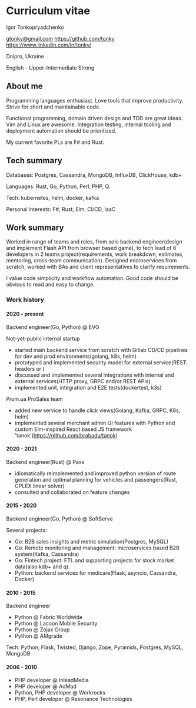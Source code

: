 # Curriculum vitae

Igor Tonkopryadchenko

gtonky@gmail.com
https://github.com/tonky
https://www.linkedin.com/in/tonky/

Dnipro, Ukraine

English - Upper-Intermediate Strong

## About me

Programming languages enthusiast. Love tools that improve productivity. Strive for short and maintainable code.

Functional programming, domain driven design and TDD are great ideas. Vim and Linux are awesome. Integration testing, internal tooling and deployment automation should be prioritized.

My current favorite PLs are F# and Rust.

## Tech summary

Databases: Postgres, Cassandra, MongoDB, InfluxDB, ClickHouse, kdb+

Languages: Rust, Go, Python, Perl, PHP, Q.

Tech: kubernetes, helm, docker, kafka

Personal interests: F#, Rust, Elm, CI/CD, IaaC

## Work summary

Worked in range of teams and roles, from solo backend engineer(design and implement Flash API from browser based game), to tech lead of 6 developers in 2 teams project(requirements, work breakdown, estimates, mentoring, cross-team communication). Designed microservices from scratch, worked with BAs and client representatives to clarify requirements.

I value code simplicity and workflow automation. Good code should be obvious to read and easy to change.

### Work history

#### 2020 - present

Backend engineer(Go, Python) @ EVO

Not-yet-public internal startup

* started main backend service from scratch with Gitlab CD/CD pipelines for dev and prod environments(golang, k8s, helm)
* prototyped and implemented security model for external service(REST: headers or )
* discussed and implemented several integrations with internal and external services(HTTP proxy, GRPC and/or REST APIs)
* implemented unit, integration and E2E tests(dockertest, k3s)

Prom.ua ProSales team

* added new service to handle click views(Golang, Kafka, GRPC, K8s, helm)
* implemented several merchant admin UI features with Python and custom Elm-inspired React based JS framework 'tanok'(https://github.com/brabadu/tanok)


#### 2020 - 2021

Backend engineer(Rust) @ Paxx

* idiomatically reimplemented and improved python version of route generation and optimal planning for vehicles and passengers(Rust, CPLEX linear solver)
* consulted and collaborated on feature changes


#### 2015 - 2020

Backend engineer(Go, Python) @ SoftServe

Several projects:

* Go:     B2B sales insights and metric simulation(Postgres, MySQL)
* Go:     Remote monitoring and management: microservices based B2B system(Kafka, Cassandra)
* Go:     Fintech project: ETL and supporting projects for stock market data(also kdb+ and q).
* Python: backend services for medicare(Flask, asyncio, Cassandra, Docker)

#### 2010 - 2015

Backend engineer

* Python @ Fabric Worldwide
* Python @ Lacoon Mobile Security
* Python @ Zojax Group
* Python @ AMgrade

Tech: Python, Flask, Twisted, Django, Zope, Pyramids, Postgres, MySQL, MongoDB


#### 2006 - 2010

* PHP developer @ InleadMedia
* PHP developer @ AdMad
* Python, PHP developer @ Workrocks
* PHP, Perl developer @ Resonance Technologies
